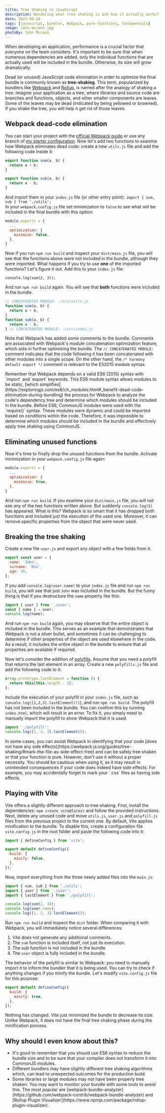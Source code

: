 ```yaml
---
title: Tree Shaking in JavaScript
description: Wondering what tree shaking is and how it actually works?
date: 2023-09-24
tags: [javascript, bundler, Webpack, pure-functions, fundamentals]
image: john-mccann.jpg
photoBy: John Mccann
---
```


When developing an application, performance is a crucial factor that everyone on the team considers. It's important to be sure that when numerous dependencies are added, only the individual functions that are actually used will be included in the bundle. Otherwise, its size will grow dramatically.

Dead (or unused) JavaScript code elimination in order to optimize the final bundle is commonly known as **tree-shaking**. This term, popularized by bundlers like [Webpack](https://webpack.js.org/) and [Rollup](https://rollupjs.org/), is named after the analogy of shaking a tree. Imagine your application as a tree, where libraries and source code are branches and functions, objects, and other smaller components are leaves. Some of the leaves may be dead (indicated by being yellowed or browned). If you shake the tree, you will help it get rid of those leaves.

## Webpack dead-code elimination

You can start your project with the [official Webpack guide](https://webpack.js.org/guides/getting-started/) or use any branch of [my starter configuration](https://github.com/User0k/webpack5-boilerplate/). Now let's add two functions to examine how Webpack eliminates dead code: create a new `utils.js` file and add the following code inside it:

```js
export function sum(a, b) {
  return a + b;
}

export function sub(a, b) {
  return a - b;
}
```

And import them in your `index.js` file (or other entry point): `import { sum, sub } from './utils';`
<br>
In your `webpack.config.js` file set minimization to `false` to see what will be included in the final bundle with this option:

```js {4}
module.exports = {
  ...
  optimization: {
    minimize: false,
  },
}
```

Now if you run `npm run build` and inspect your `dist/main.js` file, you will see that the functions above were not included in the bundle, although they were imported. What happens if you try to use **one** of the imported functions? Let's figure it out. Add this to your `index.js` file:

`console.log(sum(2, 3));`

And run `npm run build` again. You will see that **both** functions were included in the bundle.

```js
// CONCATENATED MODULE: ./src/utils.js
function sum(a, b) {
  return a + b;
}
function sub(a, b) {
  return a - b;
} // CONCATENATED MODULE: ./src/index.js
```

Note that Webpack has added some comments to the bundle. Comments are associated with Webpack's module concatenation optimization feature, which aids in further optimizing the bundle. The `// CONCATENATED MODULE:` comment indicates that the code following it has been concatenated with other modules into a single scope. On the other hand, the `/* harmony default export */` comment is relevant to the ES2015 module syntax.

<note-warning>
Remember that Webpack depends on a valid ES6 (2015) syntax with `import` and `export` keywords. This ES6 module syntax allows modules to be static, [which simplifies](https://exploringjs.com/es6/ch_modules.html#_benefit-dead-code-elimination-during-bundling) the process for Webpack to analyze the code's dependency tree and determine which modules should be included in the bundle. Before ES6, CommonJS modules were used with the `require()` syntax. These modules were dynamic and could be imported based on conditions within the code. Therefore, it was impossible to determine which modules should be included in the bundle and effectively apply tree shaking using CommonJS.
</note-warning>

## Eliminating unused functions

Now it's time to finally drop the unused functions from the bundle. Activate minimization in your `webpack.config.js` file again:

```js {4}
module.exports = {
  ...
  optimization: {
    minimize: true,
  },
}
```

And run `npm run build`. If you examine your `dist/main.js` file, you will not see any of the two functions written above. But suddenly `console.log(5)` has appeared. What is this? Webpack is so smart that it has dropped both functions and included just the execution of the used one. Moreover, it can remove specific properties from the object that were never used.

## Breaking the tree shaking

Create a new file `user.js` and export any object with a few fields from it:

```js
export const user = {
  name: 'John',
  surname: 'Doe',
  age: 30,
};
```

If you add `console.log(user.name)` to your `index.js` file and run `npm run build`, you will see that just `John` was included in the bundle. But the funny thing is that if you destructure the `name` property like this:

```js
import { user } from './user';
const { name } = user;
console.log(name);
```

And run `npm run build` again, you may observe that the entire object is included in the bundle. This serves as an example that demonstrates that Webpack is not a silver bullet, and sometimes it can be challenging to determine if other properties of the object are used elsewhere in the code. As a result, it includes the entire object in the bundle to ensure that all properties are available if required.

Now let's consider the addition of [polyfills](https://developer.mozilla.org/en-US/docs/Glossary/Polyfill). Assume that you need a polyfill that returns the last element in an array. Create a new `polyfills.js` file and add the following code to it:

```js
Array.prototype.lastElement = function () {
  return this[this.length - 1];
};
```

Include the execution of your polyfill in your `index.js` file, such as `console.log([1,2,3].lastElement())`), and run `npm run build`. The polyfill has not been included in the bundle. You can confirm this by running `index.html`, which will result in an error. To fix it, you simply need to manually import the polyfill to show Webpack that it is used:

```js
import './polyfill';
console.log([1, 2, 3].lastElement());
```

<note-info>
In some cases, you can assist Webpack in identifying that your code [does not have any side effects](https://webpack.js.org/guides/tree-shaking/#mark-the-file-as-side-effect-free) and can be safely tree shaken or that your function is pure.  However, don't use it without a proper necessity. You should be cautious when using it, as it may result in unintended consequences if your code does indeed have side effects. For example, you may accidentally forget to mark your `.css` files as having side effects.
</note-info>

## Playing with Vite

Vite offers a slightly different approach to tree shaking. First, install the dependencies: `npm create vite@latest` and follow the provided instructions. Next, delete any unused code and move `utils.js`, `user.js` and `polyfill.js` files from the previous project to the current one. By default, Vite applies minification to the bundle. To disable this, create a configuration file `vite.config.js` in the root folder and paste the following code into it:

```js
import { defineConfig } from 'vite';

export default defineConfig({
  build: {
    minify: false,
  },
});
```

Now, import everything from the three newly added files into the `main.js`:

```js
import { sum, sub } from './utils';
import { user } from './user';
import { lastElement } from './polyfill';

console.log(sum(2, 3));
console.log(user.name);
console.log([1, 2, 3].lastElement());
```

Run `npm run build` and inspect the `dist` folder. When comparing it with Webpack, you will immediately notice several differences:

1. Vite does not generate any additional comments.
2. The `sum` function is included itself, not just its execution.
3. The sub function is not included in the bundle.
4. The `user` object is fully included in the bundle.

The behavior of the polyfill is similar to Webpack: you need to manually import it to inform the bundler that it is being used. You can try to check if anything changes if you minify the bundle. Let's modify `vite.config.js` file for this purpose:

```js {3}
export default defineConfig({
  build: {
    minify: true,
  },
});
```

Nothing has changed. Vite just minimized the bundle to decrease its size. Unlike Webpack, it does not have the final tree shaking phase during the minification process.

## Why should I even know about this?

<ul className="list-circle-margin">
  <li>
    It's good to remember that you should use ES6 syntax to reduce the bundle size and to be sure that your compiler does not transform it into CommonJS modules.
  </li>
  <li>
    Different bundlers may have slightly different tree shaking algorithms which, can lead to unexpected outcomes for the production build.
  </li>
  <li>
    Some libraries or large modules may not have been properly tree shaken. You may want to monitor your bundle with some tools to avoid this. The most popular are [webpack-bundle-analyzer](https://github.com/webpack-contrib/webpack-bundle-analyzer) and [Rollup Plugin Visualizer](https://www.npmjs.com/package/rollup-plugin-visualizer).
  </li>
</ul>
